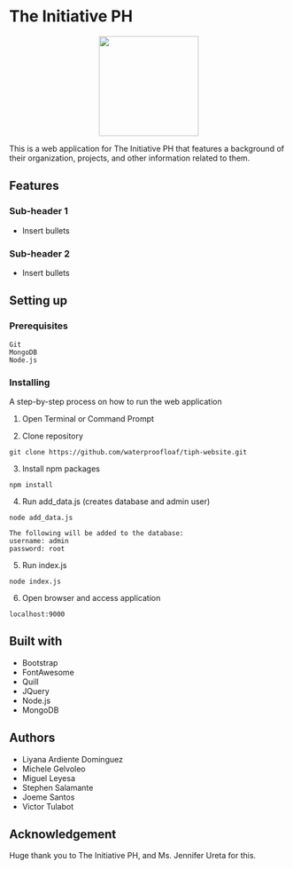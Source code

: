 # The Initiative PH
<p align="center">
<img  src="https://github.com/waterproofloaf/tiph-website/blob/master/public/assets/img/brand-line.png"
width="180">
</p>
This is a web application for The Initiative PH that features a background of their organization, projects, and other information related to them.

## Features
### Sub-header 1
* Insert bullets
### Sub-header 2
* Insert bullets

## Setting up

### Prerequisites
``````
Git
MongoDB
Node.js
``````

### Installing
A step-by-step process on how to run the web application

1. Open Terminal or Command Prompt

2. Clone repository
``````
git clone https://github.com/waterproofloaf/tiph-website.git
``````

3. Install npm packages
``````
npm install
``````

4. Run add_data.js (creates database and admin user)
``````
node add_data.js

The following will be added to the database: 
username: admin
password: root
``````

5. Run index.js
``````
node index.js
``````

6. Open browser and access application
``````
localhost:9000
``````

## Built with
* Bootstrap
* FontAwesome
* Quill
* JQuery
* Node.js
* MongoDB

## Authors

* Liyana Ardiente Dominguez
* Michele Gelvoleo
* Miguel Leyesa
* Stephen Salamante
* Joeme Santos 
* Victor Tulabot

## Acknowledgement

Huge thank you to The Initiative PH, and Ms. Jennifer Ureta for this.
